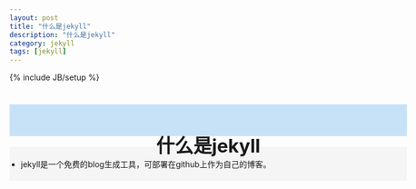 ```yaml
---
layout: post
title: "什么是jekyll"
description: "什么是jekyll"
category: jekyll
tags: [jekyll]
---
```

{% include JB/setup %}

# <div style="background-color:#C7E2F7; width:700px; height:55px; border:1px; text-align:center; padding-top:1px"><h3>什么是jekyll</h3></div>

  <div style="background-color:#f5f5f5; width:700px; height:auto; border:1px">
  <ul style="padding:20px 20px">
  <li>jekyll是一个免费的blog生成工具，可部署在github上作为自己的博客。</li>
  </ul>
  </div>
